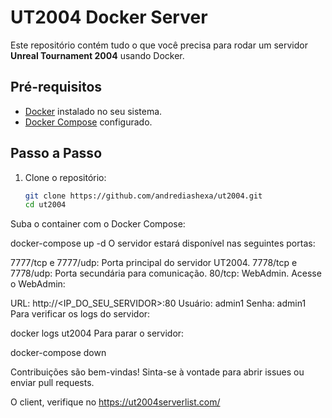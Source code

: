 # UT2004 Docker Server

Este repositório contém tudo o que você precisa para rodar um servidor **Unreal Tournament 2004** usando Docker.

## Pré-requisitos

- [Docker](https://docs.docker.com/get-docker/) instalado no seu sistema.
- [Docker Compose](https://docs.docker.com/compose/install/) configurado.

## Passo a Passo

1. Clone o repositório:

   ```bash
   git clone https://github.com/andrediashexa/ut2004.git
   cd ut2004
Suba o container com o Docker Compose:

docker-compose up -d
O servidor estará disponível nas seguintes portas:

7777/tcp e 7777/udp: Porta principal do servidor UT2004.
7778/tcp e 7778/udp: Porta secundária para comunicação.
80/tcp: WebAdmin.
Acesse o WebAdmin:

URL: http://<IP_DO_SEU_SERVIDOR>:80
Usuário: admin1
Senha: admin1
Para verificar os logs do servidor:

docker logs ut2004
Para parar o servidor:

docker-compose down


Contribuições são bem-vindas! Sinta-se à vontade para abrir issues ou enviar pull requests.

O client, verifique no https://ut2004serverlist.com/
